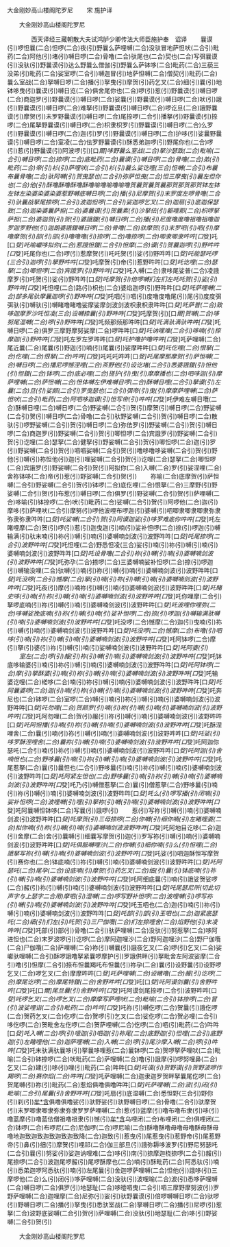   大金刚妙高山楼阁陀罗尼
　　宋 施护译




　　大金刚妙高山楼阁陀罗尼

　　　　西天译经三藏朝散大夫试鸿胪少卿传法大师臣施护奉　诏译
　　曩谟(引)啰怛曩(二合)怛啰(二合)夜(引)野曩么萨哩嚩(二合)没驮冒地萨怛吠(二合引)毗药(二合)阿他(引)堵(引)嚩日啰(二合)骨噜(二合)驮尾也(二合)契也(二合)写弭曩谟(引)没驮(引)野曩谟(引)达么野曩么僧伽(引)野曩么萨钵哆(二合)毗药(二合)三藐三没弟(引)毗药(二合)娑室啰(二合引)嚩迦冒(引)地萨怛嚩(二合)僧契(引)毗药(二合)曩么室战(二合)拏嚩日啰(二合)播(引)拏曳(引)摩贺(引)药乞叉(二合)细(引)曩(引)地钵哆曳(引)曩谟(引)嚩日览(二合)俱舍尾你也(二合)啰(引)惹(引)野曩谟(引)嚩日啰(二合)商迦罗(引)野曩谟(引)嚩日啰(二合)娑曩(引)野曩谟(引)嚩日啰(二合)吠(引)誐(引)野曩谟(引)嚩日啰(二合)难拏(引)野曩谟(引)嚩日啰(二合)啰讫旦(二合)誐野曩谟(引)摩贺(引)未罗野曩谟(引)嚩日啰(二合)尾捺啰(二合引)播拏(引)野曩谟(引)捺啰(二合)尾拏野曩谟(引)嚩日啰(二合)枳隶枳罗(引)野曩谟(引)嚩日啰(二合)么罗(引)野曩谟(引)嚩日啰(二合)迦(引)罗(引)野曩谟(引)嚩日啰(二合)护哆(引)娑曩野曩谟(引)嚩日啰(二合)室凌(二合)佉罗野曩谟(引)酥悉弟迦啰(引)野尾你也(二合)啰(引)惹(引)野曩谟(引)阿波啰(引)[口*爾]哆野曩么室战(二合)拏沙瑟致(二合)毗喻(二合引)嚩日啰(二合)捺啰(二合)底毗药(二合)曩谟(引)嚩日啰(二合)骨噜(二合)弟(引)毗药(二合)帝(引)衫(引)萨哩吠(二合引)衫(引)曩么娑讫哩(三合)怛嚩(二合引)布曩布曩骨噜(二合)驮阿嚩(引)贺曳瑟也(二合引)弥萨怛曳(二合)怛三摩曳(引)曩左怛你也(二合)他(引)酥噜酥噜酥噜酥噜喻噜喻噜喻噜贺曩贺曩贺曩那贺那贺那贺钵左钵左钵左染婆染婆染婆惹野嚩底嚩日啰(二合)播(引)尼摩贺(引)末罗度左啰骨噜(二合引)驮曩战拏尾捺啰(二合引)波迦怛啰(二合引)娑迦啰乞叉(二合)迦扇(引)底迦保瑟致(二合)迦染婆曩萨担(二合)婆曩谟(引)贺曩素(引)沙拏佉(引)躯哩那(二合)枳啰拏萨担(二合)婆迦贺(引)贺(引)婆誐鑁(引)嚩日啰(二合)播(引)尼度噜度噜祖噜祖噜迦罗迦罗野他(引)迦朗婆誐鑁嚩日啰(二合)骨噜(二合)驮摩贺(引)末罗呬(引)呬(引)摩噜摩贺(引)部(引)部(引)噜噜噜(引)捺啰(二合)噜捺啰(二合)唧隶唧隶吽吽[口*癹]吒[口*癹]吒喻巘哆拟你(二合)惹誐怛鑁(二合引)怛摩(二合)谟(引)贺曩迦啰(引)野吽吽[口*癹]吒尾你也(二合)啰(引)惹摩贺(引)吒吒贺(引)娑(引)野吽吽[口*癹]吒能瑟吒啰(三合引)迦啰(引)拏野吽吽[口*癹]吒摩贺(引)帝(引)惹野吽吽[口*癹]吒讫哩(二合)瑟拏(二合)唧怛啰(二合)宾誐罗(引)野吽吽[口*癹]吒入嚩(二合)隶哆尾娑普(二合)凌誐摩罗(引)吒贺(引)娑(引)野吽吽[口*癹]吒摩贺(引)倍啰嚩扪左扪左吒吒贺(引)娑(引)野吽吽[口*癹]吒怛哩(二合)路(引)枳也(二合)婆焰迦啰(引)野吽吽[口*癹]吒萨哩嚩(二合)部多尾驮摩曩迦啰(引)野吽吽[口*癹]吒呬(引)呬(引)度噜度噜尾(引)尾(引)度度弭弭驮(引)嚩驮(引)嚩睹噜睹噜娑摩娑摩剑波剑波枳隶枳隶吽吽[口*癹]吒萨普(二合)致哆迦摩罗沙吒怛凌(三合)设嚩捺曩(引)野吽吽[口*癹]吒摩贺(引)[口*爾]贺嚩(二合)哆努尾湿嚩(二合)啰(引)野吽吽[口*癹]吒频那频那吽吽[口*癹]吒满驮满驮吽吽[口*癹]吒嚩日啰(二合)俱罗三摩野摩努娑摩(二合)啰吽吽[口*癹]吒讷哩难(二合引)哆喃(引)捺摩迦(引)野吽吽[口*癹]吒左罗左罗吽吽[口*癹]吒护噜护噜吽吽[口*癹]吒萨哩嚩(二合)尾近曩(二合)尾曩(引)野迦(引)喃(引)尾曩(引)娑摩吽吽[口*癹]吒仡哩(二合)恨拏(二合)仡哩(二合)恨拏(二合)吽吽[口*癹]吒吒吒吽吽[口*癹]吒尾摩那摩贺(引)萨怛嚩(二合)嚩日啰(二合)播尼啰憾涅哩(二合)茶野他(引)设讫堵(二合引)悉婆誐鑁(引)怛他(引)怛鑁(二合)钵啰(二合)底必哩(二合)搓护(引)曳(引)摩摩播也(二合)呬哆迦(引)摩萨哩嚩(二合)萨怛嚩(二合)怛体嚩左伊难嚩日啰(二合)酥嚩日哩(二合引)拏谟(引)左曩(二合)旦(引)娑颇(二合引)罗曳瑟也(二合引)弭帝(引)曳(引)摩摩萨哩嚩(二合)萨怛吠(二合引)毗药(二合)阿呬哆迦谟(引)怛写帝(引)吽吽[口*癹]吒伊难左嚩日囕(二合)酥嚩日哩(二合)嚩日啰(二合)野娑嚩(二合引)贺(引)摩贺(引)嚩日啰(二合)野娑嚩(二合引)贺(引)嚩日啰(二合)骨噜(二合引)驮野娑嚩(二合引)贺(引)嚩日啰(二合)散驮(引)啰野娑嚩(二合引)贺(引)嚩日啰(二合)弥佉罗(引)野娑嚩(二合引)贺(引)嚩日啰(二合)商迦罗(引)野娑嚩(二合引)贺(引)唧怛啰(二合)宾誐罗(引)野娑嚩(二合引)贺(引)讫哩(二合)瑟拏(二合)健拏(引)野娑嚩(二合引)贺(引)唧怛啰(二合)迦(引)罗(引)野娑嚩(二合引)贺(引)呬呬娑嚩(二合引)贺(引)噜哆噜哆娑嚩(二合引)贺(引)野他(引)嚩(引)祢怛他(引)迦(引)哩娑嚩(二合引)贺(引)讫哩(二合)瑟拏(二合)唧怛啰(二合)宾誐罗(引)野娑嚩(二合引)贺(引)阿拟你(二合)入嚩(二合)罗(引)娑涅哩(二合)舍祢钵哆(二合)帝(引)惹(引)野娑嚩(二合引)贺(引)
　　祢喻(二合)底摩贺(引)萨怛嚩(二合引)野娑嚩(二合引)贺(引)钵啰(二合)底仡哩(二合)恨拏(二合)三摩野(引)野娑嚩(二合引)贺(引)布惹(引)嚩日啰(二合)俱罗(引)野娑嚩(二合引)贺(引)萨哩嚩(二合)哆喻(引)钵捺啰(二合)吠(引)毗药(二合)娑嚩(二合引)贺(引)阿啰他(二合)迦(引)摩哆(引)萨哩吠(二合引)摩努(引)啰他波哩布啰迦(引)婆嚩(引)呬唧隶唧隶唧隶弥隶弥隶弥隶吽吽[口*癹]吒娑嚩(二合引)贺(引)阿谟迦娑(引)哆罗难底你吽吽[口*癹]吒左睹哩摩(二合)贺(引)啰(引)惹(引)迦曳迦(引)喃(引)娑补怛啰(二合)捺(引)啰迦(引)嚩输满(引)驮末喃(引)祢(引)嚩(引)喃(引)婆嚩喃剑波(引)波野吽吽[口*癹]吒尾捺啰(二合引)波野吽吽[口*癹]吒怛哩(二合)野悉怛凌(三合)娑(引)喃(引)祢(引)嚩(引)喃(引)婆嚩喃剑波(引)波野吽吽[口*癹]吒设骨噜(二合引)祢(引)嚩(引)喃(引)婆嚩喃剑波(引)波野吽吽[口*癹]吒弥孕(二合)捺啰(二合)三婆嚩喃娑补怛啰(二合)捺(引)啰迦(引)嚩输没哩(二合)驮嚩(引)喃(引)祢(引)嚩(引)喃(引)婆嚩喃剑波(引)波野吽吽[口*癹]吒没啰(二合引)憾摩(二合)拏(引)喃(引)祢(引)嚩(引)喃(引)婆嚩喃剑波(引)波野吽吽[口*癹]吒夜(引)摩(引)喃祢(引)嚩(引)喃(引)婆嚩喃剑波(引)波野吽吽[口*癹]吒睹史哆(引)喃(引)祢(引)嚩(引)喃(引)婆嚩喃剑波(引)波野吽吽[口*癹]吒你哩摩(二合引)拏啰底喃(引)祢(引)嚩(引)喃(引)婆嚩喃剑波(引)波野吽吽[口*癹]吒波哩你哩弥(二合)哆嚩娑挽底喃(引)祢(引)嚩(引)喃(引)娑补怛啰(二合)捺(引)啰迦(引)嚩输满驮嚩(引)喃(引)婆嚩喃剑波(引)波野吽吽[口*癹]吒没啰(二合)憾摩(二合)迦(引)曳喃(引)祢(引)嚩(引)喃(引)婆嚩喃剑波(引)波野吽吽[口*癹]吒没啰(二合)憾摩(二合)布噜(引)呬哆(引)喃(引)祢(引)嚩(引)喃(引)婆嚩喃剑波(引)波野吽吽[口*癹]吒阿钵啰(二合)摩(引)拏(引)婆(引)祢(引)嚩(引)喃(引)娑嚩喃剑波(引)波野吽吽[口*癹]吒阿婆(引)
　　室左(二合)啰(引)赧(引)祢(引)嚩(引)喃(引)婆嚩喃剑波(引)波野吽吽[口*癹]吒钵底哆输婆(引)喃(引)祢(引)嚩(引)喃(引)婆嚩喃剑波(引)波野吽吽[口*癹]吒阿钵啰(二合)摩(引)拏酥婆(引)喃(引)祢(引)嚩(引)喃(引)婆嚩喃剑波(引)波野吽吽[口*癹]吒输婆讫哩(二合)槎哆(二合)喃(引)祢(引)嚩(引)喃(引)婆嚩喃剑波(引)波野吽吽[口*癹]吒阿曩婆啰(二合)迦(引)喃(引)祢(引)嚩(引)喃(引)婆嚩喃剑波(引)波野吽吽[口*癹]吒奔尼也(二合)钵啰(二合)室啰(二合)嚩(引)喃(引)祢(引)嚩(引)喃(引)婆嚩喃剑波(引)波野吽吽[口*癹]吒勿哩(二合)贺颇罗(引)喃(引)祢(引)嚩(引)喃(引)婆嚩喃剑波(引)波野吽吽[口*癹]吒阿勿哩(二合)贺(引)赧(引)祢(引)嚩(引)喃(引)婆嚩喃剑波(引)波野吽吽[口*癹]吒阿怛播(引)喃(引)祢(引)嚩(引)喃(引)婆嚩喃剑波(引)波野吽吽[口*癹]吒酥涅哩舍(二合)曩(引)喃(引)祢(引)嚩(引)喃(引)婆嚩喃剑波(引)波野吽吽[口*癹]吒娑(引)哆罗酥涅哩舍(二合)曩祢(引)嚩(引)喃(引)婆嚩喃剑波(引)波野吽吽[口*癹]吒阿迦你瑟吒(二合引)喃(引)祢(引)嚩(引)喃(引)婆嚩喃剑波(引)波野吽吽[口*癹]吒阿迦(引)舍喃怛也(二合)野哆曩(引)喃(引)祢(引)嚩(引)喃(引)婆嚩喃剑波(引)波野吽吽[口*癹]吒尾惹拏(二合)曩(引)曩怛也(二合引)野哆曩(引)喃(引)祢(引)嚩(引)喃(引)婆嚩喃剑波(引)波野吽吽[口*癹]吒阿紧左怛也(二合)野哆曩(引)喃(引)祢(引)嚩(引)喃(引)婆嚩喃剑波(引)波野吽吽[口*癹]吒乃(引)嚩僧惹拏(二合)曩(引)僧惹拏(二合)野哆曩(引)喃(引)祢(引)嚩(引)喃(引)婆嚩喃剑波(引)波野吽吽[口*癹]吒么(引)啰写播(引)闭喃(引)娑补怛啰(二合)波哩嚩(引)哩(引)拏祢(引)嚩(引)喃(引)婆嚩喃剑波(引)波野吽吽[口*癹]吒阿曩嚩怛钵哆(二合)写曩(引)誐啰(引)
　　惹(引)写祢(引)嚩(引)喃(引)婆嚩喃剑波(引)波野吽吽[口*癹]吒摩贺(引)三母捺啰(二合)你嚩(引)细你喃(引)左睹哩婆(二合)拟你喃(引)祢(引)嚩(引)喃(引)婆嚩喃剑波波野吽吽[口*癹]吒阿地目讫哆(二合)迦(引)舍摩(二合)舍(引)曩嚩(引)细曩写摩贺(引)迦(引)罗写祢(引)嚩(引)喃(引)婆嚩喃剑波(引)波野吽吽[口*癹]吒俱胝嚩哩沙(二合)你嚩(引)细你喃(引)么(引)怛哩(二合)誐拏写祢(引)嚩(引)喃(引)婆嚩喃剑波(引)波野吽吽[口*癹]吒娑(引)呬迦酥怛写摩贺(引)赛你也(二合)钵底喃(引)祢(引)嚩(引)喃(引)婆嚩喃剑波(引)波野吽吽[口*癹]吒阿瑟吒(二合)尾孕(二合)设底喃(引)摩贺(引)药乞叉(二合)细(引)曩(引)钵底喃(引)祢(引)嚩(引)喃(引)婆嚩喃剑波(引)波野吽吽[口*癹]吒阿细底曩(引)喃(引)誐娑贺娑啰(二合)赧(引)祢(引)嚩(引)喃(引)婆嚩喃剑波(引)波野吽吽[口*癹]吒尾瑟尼所(切此切声字与上瑟字二合用)摩呬(引)湿嚩(二合)啰写野补怛啰(二合)波哩嚩(引)啰写祢(引)嚩(引)喃(引)婆嚩喃剑波(引)波野吽吽[口*癹]吒玉呬也(二合)迦(引)喃(引)祢(引)嚩(引)喃(引)婆嚩喃剑波(引)波野吽吽[口*癹]吒部(引)部(引)玉呬也(二合)迦紧底瑟吒(二合)细(引)扪左(引)吒贺(引)三尸伽囕(二合)扪左捺哩舍(二合)焰野他(引)末凌吽吽[口*癹]吒部(引)部(引)骨噜(二合引)驮萨哩嚩(二合)没驮(引)努惹拏(二合)哆阿进怛也(二合)末罗波啰(引)讫啰(二合)摩阿迦哩沙(二合)野阿迦哩沙(二合)野尸伽囕(二合)尸伽囕(二合)萨哩嚩(二合)祢(引)嚩曩(引)誐夜乞叉(二合)啰(引)乞叉(二合)娑巘驮哩嚩(二合引)酥啰誐噜拏紧曩啰摩护(引)罗誐供畔(引)拏毗舍左阿波娑摩(二合引)噜(引)怛摩(二合引)捺布怛曩羯吒布怛曩(引)祢孕(二合)曩(引)设野曩(引)设野啰乞叉(二合)啰乞叉(二合)摩摩吽吽[口*癹]吒萨哩嚩(二合)设睹噜(二合)赧(引)讫啰(二合)摩尾讫啰(二合)摩尾特鑁(二合)舍野吽吽[口*癹]吒[口*癹]吒阿谟剑曩(引)舍野吽吽[口*癹]吒[口*爾]尾旦曩(引)舍野吽吽[口*癹]吒阿谟剑尾捺啰(二合引)波野吽吽[口*癹]吒啰乞叉(二合)啰乞叉(二合)摩摩写萨哩吠(二合)毗喻(二合引)钵捺啰(二合)冒(引)波娑哩诣(二合引)毗药(二合)吽吽[口*癹]吒祢(引)嚩仡啰(二合)贺曩(引)誐仡啰(二合)贺药乞叉(二合)仡啰(二合)贺啰(引)乞叉(二合)娑仡啰(二合)贺必哩(二合引)哆仡啰(二合)贺毗舍左仡啰(二合)贺萨哩嚩(二合)仡啰(二合)呬(引)毗药(二合)吽吽[口*癹]吒入嚩(二合)啰(引)噎迦(引)呬迦(引)祢尾(二合)底野迦(引)怛哩(二合引)底野迦(引)左睹哩他(二合)迦萨哩嚩(二合)入嚩(二合)啰(引)尾沙摩入嚩(二合)啰(引)吽吽[口*癹]吒末驮满驮曩哆(引)拏曩哆哩惹(二合)曩钵啰(二合)贺啰拏萨哩吠(二合)毗喻(二合引)钵捺啰(二合)吠毗药(二合)萨哩嚩(二合)噜(引)誐摩(引)啰努哩鼻(二合)乞叉(二合)建(引)哆(引)哩(引)毗药(二合)吽吽[口*癹]吒谟(引)贺野谟(引)贺野波啰作羯啰(二合)赛你焰(二合)吽吽[口*癹]吒萨哩嚩(二合)迦隶迦罗贺畔拏曩尾仡啰(二合)贺尾嚩(引)祢(引)毗药(二合)惹焰俱噜俱噜吽吽[口*癹]吒萨哩嚩(二合)波(引)闭(引)毗喻(二合引)尾曩(引)舍野吽吽[口*癹]吒扇(引)底湿嚩(二合)悉怛野(三合引)野你(引)刹(引)[牟*含](切身)俱噜俱噜娑(引)驮野娑(引)驮野嚩日啰(二合)骨噜(二合引)驮摩贺(引)末罗唧隶唧隶弥隶弥隶罗罗萨哩嚩(二合)惹(引)蓝摩(引)噜布噜布隶(引)哆(引)噜蓝摩(引)噜蓝佉僧祖噜祖隶(引)憾(引)[牟*含](引)乌哩闭(二合)布哩闭(二合)俱哩闭(二合)钵啰(二合)布啰尼(二合)尼伽啰(二合)啰尼喻(二合)酥噜酥噜母噜母噜酥母酥母噜地迦致迦致迦致迦致迦致降(二合)迦致(引)惹曳(引)尾惹曳(引)惹野帝(引)尾惹野帝(引)鼻(引)细(引)摩贺(引)哩祁(二合)伽三部旦(引)誐弥耨哆波罗(引)野尼努瑟吒(二合引)曩(引)努娑(引)娑迦讷哩难(二合)哆(引)南(引)捺摩迦桡捺啰(二合引)赧(引)尾捺啰(二合引)波迦尾啰赧(引)尾啰酥摩也(二合)喃(引)酥毗药(二合)阿悉驮(引)喃(引)悉弟迦啰阿悉驮(引)喃(引)左尾曩(引)舍迦啰萨哩嚩(二合)怛他(引)誐哆(引)三摩啰他(二合)么(引)闭(引)哆萨哩嚩(二合)没驮(引)波哩喻(二合)波(引)悉哆萨哩嚩(二合)嚩日啰(二合)俱罗(引)地瑟耻(二合)哆曀呬曳(二合引)呬三摩野摩努波(引)罗野萨哩嚩(二合)迦哩摩(二合)尼弥(引)娑(引)驮野曩谟(引)倍啰嚩嚩日啰(二合)驮啰(引)野嚩日啰(二合)播(引)拏曳(引)悉驮室战(二合)拏嚩日啰(二合)播(引)尼啰(引)惹拏(二合)波野底娑嚩(二合引)贺(引)萨哩嚩(二合)没驮(引)地瑟耻(二合)哆(引)野娑嚩(二合引)贺(引)

　　大金刚妙高山楼阁陀罗尼


